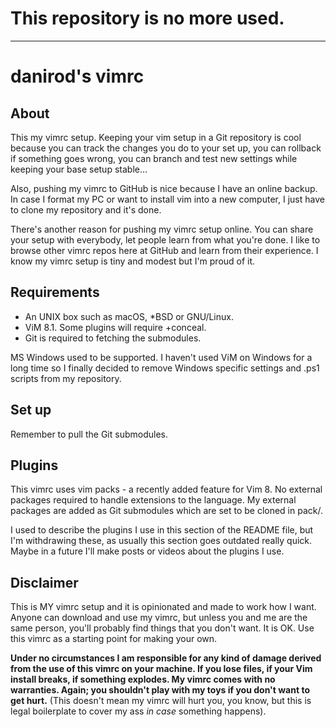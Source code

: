 # This repository is no more used.

---

# danirod's vimrc

## About

This my vimrc setup. Keeping your vim setup in a Git repository
is cool because you can track the changes you do to your set up,
you can rollback if something goes wrong, you can branch and
test new settings while keeping your base setup stable...

Also, pushing my vimrc to GitHub is nice because I have an
online backup. In case I format my PC or want to install vim into
a new computer, I just have to clone my repository and it's done.

There's another reason for pushing my vimrc setup online. You can
share your setup with everybody, let people learn from what you're
done. I like to browse other vimrc repos here at GitHub and learn
from their experience. I know my vimrc setup is tiny and modest but
I'm proud of it.

## Requirements

* An UNIX box such as macOS, *BSD or GNU/Linux.
* ViM 8.1. Some plugins will require +conceal.
* Git is required to fetching the submodules.

MS Windows used to be supported. I haven't used ViM on Windows for a
long time so I finally decided to remove Windows specific settings and
.ps1 scripts from my repository.

## Set up

Remember to pull the Git submodules.

## Plugins

This vimrc uses vim packs - a recently added feature for Vim 8. No
external packages required to handle extensions to the language. My
external packages are added as Git submodules which are set to be
cloned in pack/.

I used to describe the plugins I use in this section of the README
file, but I'm withdrawing these, as usually this section goes outdated
really quick.  Maybe in a future I'll make posts or videos about the
plugins I use.

## Disclaimer

This is MY vimrc setup and it is opinionated and made to work how I
want.  Anyone can download and use my vimrc, but unless you and me are
the same person, you'll probably find things that you don't want. It is
OK. Use this vimrc as a starting point for making your own.

**Under no circumstances I am responsible for any kind of damage
derived from the use of this vimrc on your machine. If you lose files,
if your Vim install breaks, if something explodes. My vimrc comes with
no warranties. Again; you shouldn't play with my toys if you don't want
to get hurt.** (This doesn't mean my vimrc will hurt you, you know, but
this is legal boilerplate to cover my ass _in case_ something happens).

